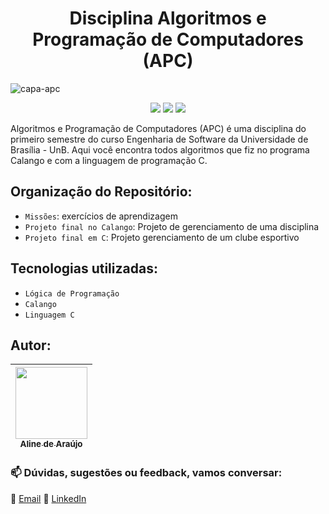  <h1 align="center">Disciplina Algoritmos e Programação de Computadores (APC) </h1>
 
![capa-apc](https://user-images.githubusercontent.com/31042530/197543928-8d4b330a-9a25-4b56-b003-2202f88390e9.png)

<p align="center">
<img src="https://img.shields.io/badge/status-conclu%C3%ADdo%20%E2%9C%85-green"/>
<img src="https://img.shields.io/badge/t%C3%B3pico-disciplina-blue"/>
<img src="https://img.shields.io/github/license/alinearaujodev/apc-unb"/>
</p>

Algoritmos e Programação de Computadores (APC) é uma disciplina do primeiro semestre do curso Engenharia de Software da Universidade de Brasília - UnB. 
Aqui você encontra todos algoritmos que fiz no programa Calango e com a linguagem de programação C.

## Organização do Repositório:
- `Missões`: exercícios de aprendizagem
- `Projeto final no Calango`: Projeto de gerenciamento de uma disciplina
- `Projeto final em C`: Projeto gerenciamento de um clube esportivo

## Tecnologias utilizadas:
- ``Lógica de Programação``
- ``Calango``
- ``Linguagem C``

## Autor:
| [<img src="https://user-images.githubusercontent.com/31042530/197561969-8f2d5c7a-2524-4566-82fd-dbbb05c2bb4f.png" width=115><br><sub>Aline de Araújo</sub>](https://github.com/alinearaujodev) |
| :---: |

### 📫 Dúvidas, sugestões ou feedback, vamos conversar: 
📧 [Email](mailto:alinearaujodev@gmail.com)
💼 [LinkedIn](https://www.linkedin.com/in/alinearaujodev)
